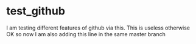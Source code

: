 
# test_github
I am testing different features of github via this. This is useless otherwise
OK so now I am also adding this line in the same master branch
